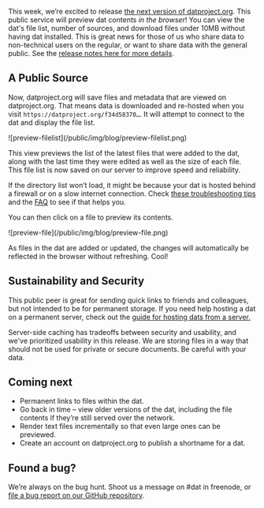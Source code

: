 This week, we’re excited to release [the next version of datproject.org](https://datproject.org). This public service will preview dat contents *in the browser*! You can view the dat's file list, number of sources, and download files under 10MB without having dat installed. This is great news for those of us who share data to non-technical users on the regular, or want to share data with the general public. See the [release notes here for more details](https://github.com/datproject/datproject.org/releases/tag/1.02).

## A Public Source

Now, datproject.org will save files and metadata that are viewed on datproject.org. That means data is downloaded and re-hosted when you visit `https://datproject.org/f34d58370…`. It will attempt to connect to the dat and display the file list.

<div class="screenshot-blog">
  ![preview-filelist](/public/img/blog/preview-filelist.png)
</div>

This view previews the list of the latest files that were added to the dat, along with the last time they were edited as well as the size of each file. This file list is now saved on our server to improve speed and reliability.

If the directory list won’t load, it might be because your dat is hosted behind a firewall or on a slow internet connection. Check [these troubleshooting tips](https://docs.datproject.org/dat#troubleshooting) and the [FAQ](https://docs.datproject.org/faq) to see if that helps you.

You can then click on a file to preview its contents.

<div class="screenshot-blog">
  ![preview-file](/public/img/blog/preview-file.png)
</div>

As files in the dat are added or updated, the changes will automatically be reflected in the browser without refreshing. Cool!

## Sustainability and Security

This public peer is great for sending quick links to friends and colleagues, but not intended to be for permanent storage. If you need help hosting a dat on a permanent server, check out the [guide for hosting dats from a server.](https://www.datprotocol.com/guides/hosting-dats-from-a-server.html)

Server-side caching has tradeoffs between security and usability, and we've prioritized usability in this release. We are storing files in a way that should not be used for private or secure documents. Be careful with your data.

## Coming next

  * Permanent links to files within the dat.
  * Go back in time – view older versions of the dat, including the file contents if they’re still served over the network.
  * Render text files incrementally so that even large ones can be previewed.
  * Create an account on datproject.org to publish a shortname for a dat.

## Found a bug?

We’re always on the bug hunt. Shoot us a message on #dat in freenode, or [file a bug report on our GitHub repository](http://github.com/datproject/datproject.org).
